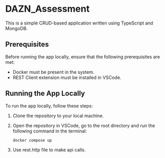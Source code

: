 # DAZN_Assessment

This is a simple CRUD-based application written using TypeScript and MongoDB.

## Prerequisites

Before running the app locally, ensure that the following prerequisites are met:

- Docker must be present in the system.
- REST Client extension must be installed in VSCode.

## Running the App Locally

To run the app locally, follow these steps:

1. Clone the repository to your local machine.

2. Open the repository in VSCode, go to the root directory and run the following command in the terminal:

   ```bash
   docker compose up

3. Use rest.http file to make api calls.
